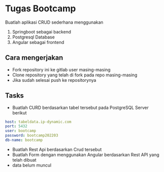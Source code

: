 # Tugas Bootcamp

Buatlah aplikasi CRUD sederhana menggunakan 

1. Springboot sebagai backend
2. Postgresql Database
3. Angular sebagai frontend

## Cara mengerjakan

- Fork repository ini ke gitlab user masing-masing
- Clone repository yang telah di fork pada repo masing-masing
- Jika sudah selesai push ke repositorynya

## Tasks

- Buatlah CURD berdasarkan tabel tersebut pada PostgreSQL Server berikut

```yaml
host: tabeldata.ip-dynamic.com
port: 5432
user: bootcamp
password: bootcamp202203
db-name: bootcamp
```

- Buatlah Rest Api berdasarkan Crud tersebut
- Buatlah Form dengan menggunakan Angular berdasarkan Rest API yang telah dibuat
- data belum muncul
